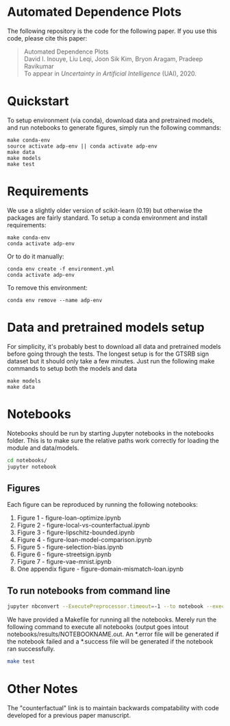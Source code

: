 # Automated Dependence Plots
The following repository is the code for the following paper.  If you use this code, please cite this paper:

> Automated Dependence Plots<br/>
> David I. Inouye, Liu Leqi, Joon Sik Kim, Bryon Aragam, Pradeep Ravikumar<br/>
> To appear in *Uncertainty in Artificial Intelligence* (UAI), 2020.

# Quickstart
To setup environment (via conda), download data and pretrained models, and run notebooks to generate figures,
simply run the following commands:
```setup
make conda-env
source activate adp-env || conda activate adp-env
make data
make models
make test
```

# Requirements
We use a slightly older version of scikit-learn (0.19) but otherwise the packages are fairly standard.
To setup a conda environment and install requirements: 
```setup
make conda-env
conda activate adp-env
```
Or to do it manually:
```setup
conda env create -f environment.yml
conda activate adp-env
```
To remove this environment:
```setup
conda env remove --name adp-env
```

# Data and pretrained models setup
For simplicity, it's probably best to download all data and pretrained models before going through the tests.
The longest setup is for the GTSRB sign dataset but it should only take a few minutes.
Just run the following make commands to setup both the models and data
```setup
make models
make data
```

# Notebooks
Notebooks should be run by starting Jupyter notebooks in the notebooks folder.
This is to make sure the relative paths work correctly for loading the module and data/models.
```bash
cd notebooks/
jupyter notebook
```
## Figures
Each figure can be reproduced by running the following notebooks:

1. Figure 1 - figure-loan-optimize.ipynb
2. Figure 2 - figure-local-vs-counterfactual.ipynb 
3. Figure 3 - figure-lipschitz-bounded.ipynb
4. Figure 4 - figure-loan-model-comparison.ipynb
5. Figure 5 - figure-selection-bias.ipynb
6. Figure 6 - figure-streetsign.ipynb
7. Figure 7 - figure-vae-mnist.ipynb
8. One appendix figure - figure-domain-mismatch-loan.ipynb

## To run notebooks from command line
```bash
jupyter nbconvert --ExecutePreprocessor.timeout=-1 --to notebook --execute notebooks/NOTEBOOK_NAME.ipynb
```
We have provided a Makefile for running all the notebooks.  Merely run the following command to execute all notebooks (output goes intout notebooks/results/NOTEBOOKNAME.out.  An \*.error file will be generated if the notebook failed and a \*.success file will be generated if the notebook ran successfully.
```bash
make test
```

# Other Notes
The "counterfactual" link is to maintain backwards compatability with code developed for a previous paper manuscript. 
